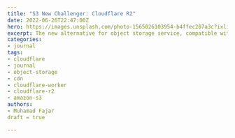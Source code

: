 ```yaml
---
title: "S3 New Challenger: Cloudflare R2"
date: 2022-06-26T22:47:00Z
hero: https://images.unsplash.com/photo-1565026103954-b4ffec207a3c?ixlib=rb-1.2.1&ixid=MnwxMjA3fDB8MHxwaG90by1wYWdlfHx8fGVufDB8fHx8&auto=format&fit=crop&w=2940&q=80
excerpt: The new alternative for object storage service, compatible with Amazon S3
categories:
- journal
tags:
- cloudflare
- journal
- object-storage
- cdn
- cloudflare-worker
- cloudflare-r2
- amazon-s3
authors:
- Muhamad Fajar
draft = true

---
```

